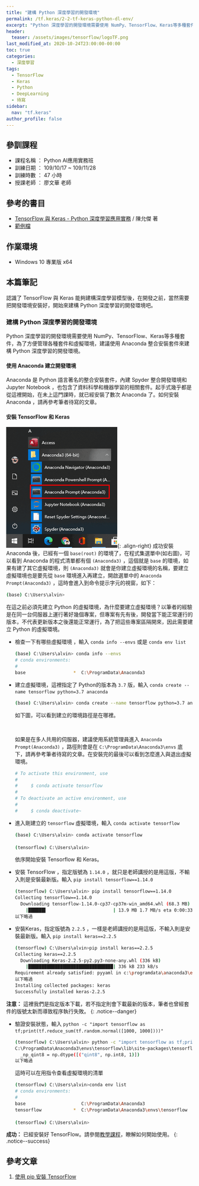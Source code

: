 ```yaml
---
title: "建構 Python 深度學習的開發環境"
permalink: /tf.keras/2-2-tf-keras-python-dl-env/
excerpt: "Python 深度學習的開發環境需要使用 NumPy、TensorFlow、Keras等多種套件，建議使用 Anaconda 整合安裝套件來建構 Python 深度學習的開發環境。"
header:
  teaser: /assets/images/tensorflow/logoTF.png
last_modified_at: 2020-10-24T23:00:00-00:00
toc: true
categories:
  - 深度學習
tags:
  - TensorFlow
  - Keras
  - Python
  - DeepLearning
  - 待寫
sidebar:
  nav: "tf.keras"
author_profile: false
---
```


## 參訓課程
* 課程名稱 ： Python AI應用實務班
* 訓練日期 ： 109/10/17 ~ 109/11/28
* 訓練時數 ： 47 小時
* 授課老師 ： 廖文華 老師

## 參考的書目
* [TensorFlow 與 Keras - Python 深度學習應用實務](https://www.books.com.tw/products/0010831367) / 陳允傑 著
* [範例檔](https://www.flag.com.tw/DL.asp?F9744)

## 作業環境
* Windows 10 專業版 x64

## 本篇筆記

認識了 TensorFlow 與 Keras 能夠建構深度學習模型後，在開發之前，當然需要把開發環境安裝好，開始來建構 Python 深度學習的開發環境吧。

### 建構 Python 深度學習的開發環境

Python 深度學習的開發環境需要使用 NumPy、TensorFlow、Keras等多種套件，為了方便管理各種套件和虛擬環境，建議使用 Anaconda 整合安裝套件來建構 Python 深度學習的開發環境。

#### 使用 Anaconda 建立開發環境

Anaconda 是 Python 語言著名的整合安裝套件，內建 Spyder 整合開發環境和 Jupyter Notebook ，也包含了資料科學和機器學習的相關套件。起手式幾乎都是從這裡開始，在未上這門課時，就已經安裝了數次 Anaconda 了。如何安裝 Anaconda ，請再參考筆者待寫的文章。

#### 安裝 TensorFlow 和 Keras

![image-right](/assets/images/tensorflow/2-2-1-anaconda-start.png){: .align-right}
成功安裝 Anaconda 後，已經有一個 `base(root)` 的環境了，在程式集選單中(如右圖)，可以看到 Anaconda 的程式清單都有個 `(Anaconda3)` ，這個就是 `base` 的環境，如果有建了其它虛擬環境，則 `(Anaconda3)` 就會是你建立虛擬環境的名稱，要建立虛擬環境也是要先從 `base` 環境進入再建立，開啟選單中的 `Anaconda Prompt(Anaconda3)` ，這時會進入到命令提示字元的視窗，如下：

```bash
(base) C:\Users\alvin>
```

在這之前必須先建立 Python 的虛擬環境，為什麼要建立虛擬環境？以筆者的經驗是在同一台伺服器上運行著好幾個專案，但專案有先有後，開發當下能正常運行的版本，不代表更新版本之後還能正常運行，為了把這些專案區隔開來，因此需要建立 Python 的虛擬環境。

* 檢查一下有哪些虛擬環境 ，輸入 `conda info --envs`  或是 `conda env list`
  ```bash
  (base) C:\Users\alvin> conda info --envs
  # conda environments:
  #
  base                  *  C:\ProgramData\Anaconda3
  ```

* 建立虛擬環境，這裡指定了 Python的版本為 `3.7` 版，輸入 `conda create --name tensorflow python=3.7 anaconda`
  ```bash
  (base) C:\Users\alvin> conda create --name tensorflow python=3.7 anaconda
  ```
  如下圖，可以看到建立的環境路徑是在哪裡。
  <figure class="align-center">
    <a href="/assets/images/tensorflow/2-2-2-create-env-user.png"><img src="{{ site.url }}{{ site.baseurl }}/assets/images/tensorflow/2-2-2-create-env-user.png" alt=""></a>
  </figure> 

  如果是在多人共用的伺服器，建議使用系統管理員進入 `Anaconda Prompt(Anaconda3)` ，路徑則會是在 `C:\ProgramData\Anaconda3\envs` 底下，請再參考筆者待寫的文章。在安裝完的最後可以看到怎麼進入與退出虛擬環境。

  ```bash
  # To activate this environment, use
  #
  #     $ conda activate tensorflow
  #
  # To deactivate an active environment, use
  #
  #     $ conda deactivate~
  ```

* 進入剛建立的 `tensorflow` 虛擬環境，輸入 `conda activate tensorflow`
  ```bash
  (base) C:\Users\alvin> conda activate tensorflow

  (tensorflow) C:\Users\alvin>
  ```

  依序開始安裝 Tensorflow 和 Keras。

* 安裝 TensorFlow ，指定版號為 `1.14.0` ，就只是老師講授的是用這版，不輸入則是安裝最新版。輸入 `pip install tensorflow==1.14.0`
  ```bash
  (tensorflow) C:\Users\alvin> pip install tensorflow==1.14.0
  Collecting tensorflow==1.14.0
    Downloading tensorflow-1.14.0-cp37-cp37m-win_amd64.whl (68.3 MB)
      |██████▌                         | 13.9 MB 1.7 MB/s eta 0:00:33    
  以下略過
  ``` 

* 安裝Keras，指定版號為 `2.2.5` ，一樣是老師講授的是用這版，不輸入則是安裝最新版。輸入 `pip install keras==2.2.5`
  ```bash
  (tensorflow) C:\Users\alvin>pip install keras==2.2.5
  Collecting keras==2.2.5
    Downloading Keras-2.2.5-py2.py3-none-any.whl (336 kB)
      |████████████████████████████████| 336 kB 233 kB/s
  Requirement already satisfied: pyyaml in c:\programdata\anaconda3\envs\tensorflow\lib\site-packages (from keras==2.2.5) (5.3.1)
  以下略過
  Installing collected packages: keras
  Successfully installed keras-2.2.5
  ```

**注意：** 這裡我們是指定版本下載，若不指定則會下載最新的版本，筆者也曾經套件的版號太新而導致程序執行失敗。
{: .notice--danger}

* 驗證安裝狀態，輸入 `python -c "import tensorflow as tf;print(tf.reduce_sum(tf.random.normal([1000, 1000])))"`
  ```bash
  (tensorflow) C:\Users\alvin> python -c "import tensorflow as tf;print(tf.reduce_sum(tf.random.normal([1000, 1000])))"
  C:\ProgramData\Anaconda3\envs\tensorflow\lib\site-packages\tensorflow\python\framework\dtypes.py:516: FutureWarning: Passing (type, 1) or '1type' as a synonym of type is deprecated; in a future version of numpy, it will be understood as (type, (1,)) / '(1,)type'.
    _np_qint8 = np.dtype([("qint8", np.int8, 1)])
  以下略過
  ```

  這時可以在用指令查看虛擬環境的清單
  ```bash
  (tensorflow) C:\Users\alvin>conda env list
  # conda environments:
  #
  base                     C:\ProgramData\Anaconda3
  tensorflow            *  C:\ProgramData\Anaconda3\envs\tensorflow

  (tensorflow) C:\Users\alvin>
  ```

**成功：** 已經安裝好 TensorFlow。請參閱[教學課程](https://www.tensorflow.org/tutorials?hl=zh-tw)，瞭解如何開始使用。
{: .notice--success}


## 參考文章
1. [使用 pip 安裝 TensorFlow](https://www.tensorflow.org/install/pip?hl=zh-tw#windows)
